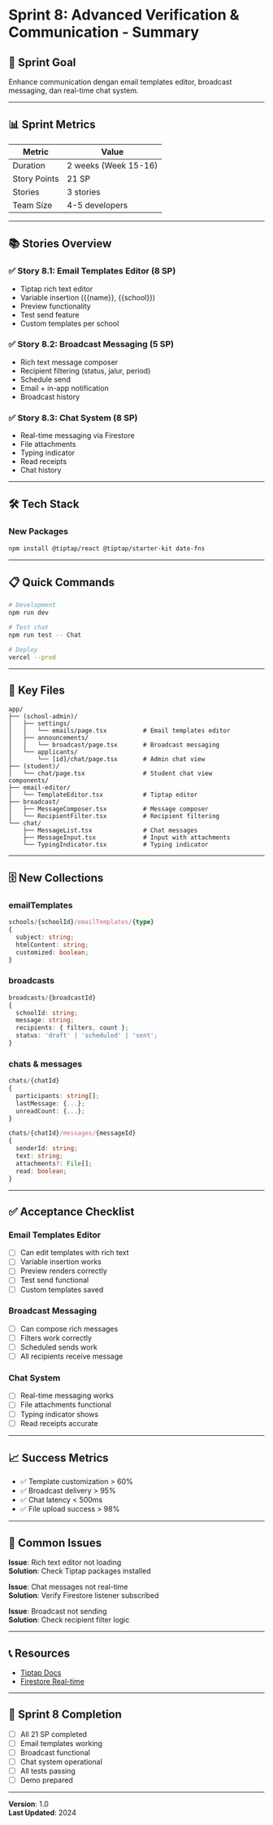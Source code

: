 # Sprint 8: Advanced Verification & Communication - Summary

## 🎯 Sprint Goal
Enhance communication dengan email templates editor, broadcast messaging, dan real-time chat system.

---

## 📊 Sprint Metrics

| Metric | Value |
|--------|-------|
| Duration | 2 weeks (Week 15-16) |
| Story Points | 21 SP |
| Stories | 3 stories |
| Team Size | 4-5 developers |

---

## 📚 Stories Overview

### ✅ Story 8.1: Email Templates Editor (8 SP)
- Tiptap rich text editor
- Variable insertion ({{name}}, {{school}})
- Preview functionality
- Test send feature
- Custom templates per school

### ✅ Story 8.2: Broadcast Messaging (5 SP)
- Rich text message composer
- Recipient filtering (status, jalur, period)
- Schedule send
- Email + in-app notification
- Broadcast history

### ✅ Story 8.3: Chat System (8 SP)
- Real-time messaging via Firestore
- File attachments
- Typing indicator
- Read receipts
- Chat history

---

## 🛠️ Tech Stack

### New Packages
```bash
npm install @tiptap/react @tiptap/starter-kit date-fns
```

---

## 📋 Quick Commands

```bash
# Development
npm run dev

# Test chat
npm run test -- Chat

# Deploy
vercel --prod
```

---

## 📁 Key Files

```
app/
├── (school-admin)/
│   ├── settings/
│   │   └── emails/page.tsx          # Email templates editor
│   ├── announcements/
│   │   └── broadcast/page.tsx       # Broadcast messaging
│   └── applicants/
│       └── [id]/chat/page.tsx       # Admin chat view
├── (student)/
│   └── chat/page.tsx                # Student chat view
components/
├── email-editor/
│   └── TemplateEditor.tsx           # Tiptap editor
├── broadcast/
│   ├── MessageComposer.tsx          # Message composer
│   └── RecipientFilter.tsx          # Recipient filtering
└── chat/
    ├── MessageList.tsx              # Chat messages
    ├── MessageInput.tsx             # Input with attachments
    └── TypingIndicator.tsx          # Typing indicator
```

---

## 🗄️ New Collections

### emailTemplates
```typescript
schools/{schoolId}/emailTemplates/{type}
{
  subject: string;
  htmlContent: string;
  customized: boolean;
}
```

### broadcasts
```typescript
broadcasts/{broadcastId}
{
  schoolId: string;
  message: string;
  recipients: { filters, count };
  status: 'draft' | 'scheduled' | 'sent';
}
```

### chats & messages
```typescript
chats/{chatId}
{
  participants: string[];
  lastMessage: {...};
  unreadCount: {...};
}

chats/{chatId}/messages/{messageId}
{
  senderId: string;
  text: string;
  attachments?: File[];
  read: boolean;
}
```

---

## ✅ Acceptance Checklist

### Email Templates Editor
- [ ] Can edit templates with rich text
- [ ] Variable insertion works
- [ ] Preview renders correctly
- [ ] Test send functional
- [ ] Custom templates saved

### Broadcast Messaging
- [ ] Can compose rich messages
- [ ] Filters work correctly
- [ ] Scheduled sends work
- [ ] All recipients receive message

### Chat System
- [ ] Real-time messaging works
- [ ] File attachments functional
- [ ] Typing indicator shows
- [ ] Read receipts accurate

---

## 📈 Success Metrics

- ✅ Template customization > 60%
- ✅ Broadcast delivery > 95%
- ✅ Chat latency < 500ms
- ✅ File upload success > 98%

---

## 🐛 Common Issues

**Issue**: Rich text editor not loading  
**Solution**: Check Tiptap packages installed

**Issue**: Chat messages not real-time  
**Solution**: Verify Firestore listener subscribed

**Issue**: Broadcast not sending  
**Solution**: Check recipient filter logic

---

## 📞 Resources

- [Tiptap Docs](https://tiptap.dev/)
- [Firestore Real-time](https://firebase.google.com/docs/firestore/query-data/listen)

---

## 🎉 Sprint 8 Completion

- [ ] All 21 SP completed
- [ ] Email templates working
- [ ] Broadcast functional
- [ ] Chat system operational
- [ ] All tests passing
- [ ] Demo prepared

---

**Version**: 1.0  
**Last Updated**: 2024
